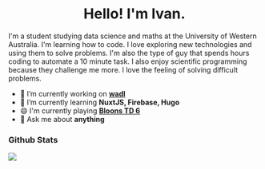 <h1 align="center"> Hello! I'm Ivan.</h1>

I'm a student studying data science and maths at the University of Western Australia. I'm learning how to code. I love exploring new technologies and using them to solve problems. I'm also the type of guy that spends hours coding to automate a 10 minute task. I also enjoy scientific programming because they challenge me more. I love the feeling of solving difficult problems.

- 🔭 I’m currently working on **[wadl](https://github.com/codersforcauses/wadl)**
- 🌱 I’m currently learning **NuxtJS, Firebase, Hugo**
- 😄 I'm currently playing **[Bloons TD 6](https://store.epicgames.com/en-US/p/bloons-td-6-bf95a0)**
- 💬 Ask me about **anything**

### Github Stats

<img align="left" src="https://github-readme-stats.vercel.app/api?username=orange-my-cat&hide_title=true&include_all_commits=true&count_private=true&show_icons=true&theme=radical"/>
